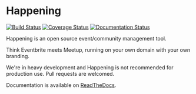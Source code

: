 Happening
=========

[![Build Status](https://travis-ci.org/jscott1989/happening.svg?branch=master)](https://travis-ci.org/jscott1989/happening)
[![Coverage Status](https://coveralls.io/repos/jscott1989/happening/badge.svg?branch=master)](https://coveralls.io/r/jscott1989/happening?branch=master)
[![Documentation Status](https://readthedocs.org/projects/happening/badge/?version=latest)](https://readthedocs.org/projects/happening/?badge=latest)


Happening is an open source event/community management tool.

Think Eventbrite meets Meetup, running on your own domain with your own branding.

We're in heavy development and Happening is not recommended for production use. Pull requests are welcomed.

Documentation is available on [ReadTheDocs](https://happening.readthedocs.org).